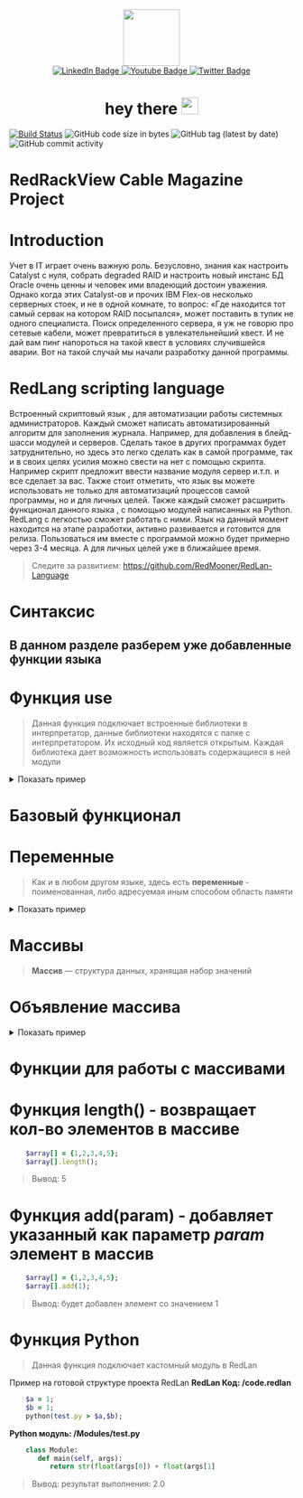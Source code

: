 <div id="header" align="center">
  <img src="https://media.giphy.com/media/M9gbBd9nbDrOTu1Mqx/giphy.gif" width="100"/>
  <div id="badges">
  <a href="your-linkedin-URL">
    <img src="https://img.shields.io/badge/LinkedIn-blue?style=for-the-badge&logo=linkedin&logoColor=white" alt="LinkedIn Badge"/>
  </a>
  <a href="your-youtube-URL">
    <img src="https://img.shields.io/badge/YouTube-red?style=for-the-badge&logo=youtube&logoColor=white" alt="Youtube Badge"/>
  </a>
  <a href="your-twitter-URL">
    <img src="https://img.shields.io/badge/Twitter-blue?style=for-the-badge&logo=twitter&logoColor=white" alt="Twitter Badge"/>
  </a>
</div>
<h1>
  hey there
  <img src="https://media.giphy.com/media/hvRJCLFzcasrR4ia7z/giphy.gif" width="30px"/>
</h1>
</div>

[![Build Status](https://travis-ci.org/joemccann/dillinger.svg?branch=master)](https://travis-ci.org/joemccann/dillinger)
![GitHub code size in bytes](https://img.shields.io/github/languages/code-size/RedMooner/RedLan-Language)
![GitHub tag (latest by date)](https://img.shields.io/github/v/tag/RedMooner/RedLan-Language?label=Last%20update%20tag)
![GitHub commit activity](https://img.shields.io/github/commit-activity/m/RedMooner/RedLan-Language)
# RedRackView Cable Magazine Project
 # Introduction
 
Учет в IT играет очень важную роль. Безусловно, знания как настроить Catalyst с нуля, собрать degraded RAID и настроить новый инстанс БД Oracle очень ценны и человек ими владеющий достоин уважения. Однако когда этих Catalyst-ов и прочих IBM Flex-ов несколько серверных стоек, и не в одной комнате, то вопрос: «Где находится тот самый сервак на котором RAID посыпался», может поставить в тупик не одного специалиста. Поиск определенного сервера, я уж не говорю про сетевые кабели, может превратиться в увлекательнейший квест. И не дай вам пинг напороться на такой квест в условиях случившейся аварии. Вот на такой случай мы начали разработку данной программы.


# RedLang scripting language

Встроенный скриптовый язык , для автоматизации работы системных администраторов. Каждый сможет написать автоматизированный алгоритм для заполнения журнала. Например, для добавления в блейд-шасси  модулей и серверов. Сделать такое в других программах будет затруднительно, но здесь это легко сделать как в самой программе, так и в своих целях усилия можно свести на нет с помощью скрипта. Например скрипт предложит ввести название модуля сервер и.т.п. и все сделает за вас.
Также стоит отметить, что язык вы можете использовать не только для автоматизаций процессов самой программы, но и для личных целей. Также каждый сможет расширить функционал данного языка , с помощью модулей написанных на Python. RedLang с легкостью сможет работать с ними.
 Язык на данный момент находится на этапе разработки, активно развивается и готовится для релиза. Пользоваться им вместе с программой можно будет примерно через 3-4 месяца. А для личных целей уже в ближайшее время. 

> Следите за развитием: https://github.com/RedMooner/RedLan-Language

# Синтаксис

## В данном разделе разберем уже добавленные функции языка


 # Функция use

> Данная функция подключает встроенные библиотеки в интерпретатор, данные библиотеки находятся с папке с интерпретатором. Их исходный код является открытым. Каждая библиотека дает возможность использовать содержащиеся в ней модули
<details><summary>Показать пример</summary>
<p>

##### Пример
```ruby
    use os;
    createFile("filename.txt",some value);
```   
   Данный код, подключает библиотеку os и использует ее функцию createFile для создания файлов
   
</p>
</details>

   # Базовый функционал
# Переменные
> Как и в любом другом языке, здесь есть **переменные** - поименованная, либо адресуемая иным способом область памяти

<details><summary>Показать пример</summary>
<p>

##### Пример
```ruby
    $variable = Hello World;
```
   Данный код, создает переменную с именем variable и значением Hello World
   
</p>
</details>

# Массивы
> **Массив** — структура данных, хранящая набор значений

# Объявление массива
<details><summary>Показать пример</summary>
<p>

##### Пример
```ruby
    $array[] = {1,2,3,4,5};
```
Данный код объявляет массив с названием array с пятью элементами 1,2,3,4,5
</p>
</details>

# Функции для работы с массивами

# Функция **length()** - возвращает кол-во элементов в массиве
```ruby
    $array[] = {1,2,3,4,5};
    $array[].length();
```
   >Вывод: 5
   
# Функция **add(param)** - добавляет указанный как параметр *param* элемент в массив
```ruby
    $array[] = {1,2,3,4,5};
    $array[].add(1);
```
   > Вывод: будет добавлен элемент со значением 1
   
# Функция Python
> Данная функция подключает кастомный модуль в RedLan

Пример на готовой структуре проекта RedLan
**RedLan Код: /code.redlan** 
```ruby
	$a = 1;
	$b = 1;
	python(test.py > $a,$b);
```
**Python модуль: /Modules/test.py**
```python
    class Module:
       def main(self, args):
          return str(float(args[0]) + float(args[1]
```
> Вывод: результат выполнения: 2.0




